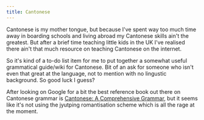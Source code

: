 ```yaml
---
title: Cantonese
---
```


Cantonese is my mother tongue, but because I've spent way too much time away in boarding schools and living abroad my Cantonese skills ain't the greatest. But after a brief time teaching little kids in the UK I've realised there ain't that much resource on teaching Cantonese on the internet. 

So it's kind of a to-do list item for me to put together a somewhat useful grammatical guide/wiki for Cantonese. Bit of an ask for someone who isn't even that great at the language, not to mention with no lingustic background. So good luck I guess?

After looking on Google for a bit the best reference book out there on Cantonese grammar is  [Cantonese:  A Comprehensive Grammar](https://www.cuhk.edu.hk/lin/cbrc/CantoneseGrammar/), but it seems like it's not using the jyutping romantisation scheme which is all the rage at the moment. 